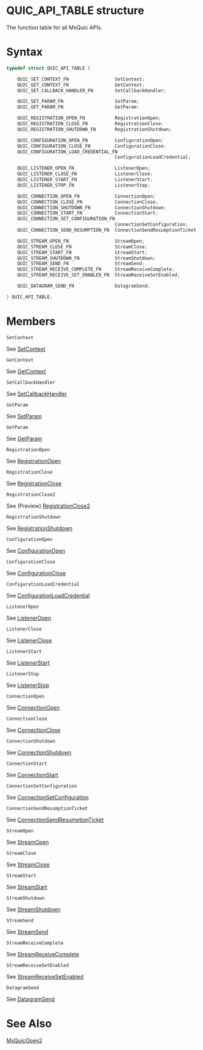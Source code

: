QUIC_API_TABLE structure
======

The function table for all MsQuic APIs.

# Syntax

```C
typedef struct QUIC_API_TABLE {

    QUIC_SET_CONTEXT_FN                 SetContext;
    QUIC_GET_CONTEXT_FN                 GetContext;
    QUIC_SET_CALLBACK_HANDLER_FN        SetCallbackHandler;

    QUIC_SET_PARAM_FN                   SetParam;
    QUIC_GET_PARAM_FN                   GetParam;

    QUIC_REGISTRATION_OPEN_FN           RegistrationOpen;
    QUIC_REGISTRATION_CLOSE_FN          RegistrationClose;
    QUIC_REGISTRATION_SHUTDOWN_FN       RegistrationShutdown;

    QUIC_CONFIGURATION_OPEN_FN          ConfigurationOpen;
    QUIC_CONFIGURATION_CLOSE_FN         ConfigurationClose;
    QUIC_CONFIGURATION_LOAD_CREDENTIAL_FN
                                        ConfigurationLoadCredential;

    QUIC_LISTENER_OPEN_FN               ListenerOpen;
    QUIC_LISTENER_CLOSE_FN              ListenerClose;
    QUIC_LISTENER_START_FN              ListenerStart;
    QUIC_LISTENER_STOP_FN               ListenerStop;

    QUIC_CONNECTION_OPEN_FN             ConnectionOpen;
    QUIC_CONNECTION_CLOSE_FN            ConnectionClose;
    QUIC_CONNECTION_SHUTDOWN_FN         ConnectionShutdown;
    QUIC_CONNECTION_START_FN            ConnectionStart;
    QUIC_CONNECTION_SET_CONFIGURATION_FN
                                        ConnectionSetConfiguration;
    QUIC_CONNECTION_SEND_RESUMPTION_FN  ConnectionSendResumptionTicket;

    QUIC_STREAM_OPEN_FN                 StreamOpen;
    QUIC_STREAM_CLOSE_FN                StreamClose;
    QUIC_STREAM_START_FN                StreamStart;
    QUIC_STREAM_SHUTDOWN_FN             StreamShutdown;
    QUIC_STREAM_SEND_FN                 StreamSend;
    QUIC_STREAM_RECEIVE_COMPLETE_FN     StreamReceiveComplete;
    QUIC_STREAM_RECEIVE_SET_ENABLED_FN  StreamReceiveSetEnabled;

    QUIC_DATAGRAM_SEND_FN               DatagramSend;

} QUIC_API_TABLE;
```

# Members

`SetContext`

See [SetContext](SetContext.md)

`GetContext`

See [GetContext](GetContext.md)

`SetCallbackHandler`

See [SetCallbackHandler](SetCallbackHandler.md)

`SetParam`

See [SetParam](SetParam.md)

`GetParam`

See [GetParam](GetParam.md)

`RegistrationOpen`

See [RegistrationOpen](RegistrationOpen.md)

`RegistrationClose`

See [RegistrationClose](RegistrationClose.md)

`RegistrationClose2`

See (Preview) [RegistrationClose2](RegistrationClose2.md)

`RegistrationShutdown`

See [RegistrationShutdown](RegistrationShutdown.md)

`ConfigurationOpen`

See [ConfigurationOpen](ConfigurationOpen.md)

`ConfigurationClose`

See [ConfigurationClose](ConfigurationClose.md)

`ConfigurationLoadCredential`

See [ConfigurationLoadCredential](ConfigurationLoadCredential.md)

`ListenerOpen`

See [ListenerOpen](ListenerOpen.md)

`ListenerClose`

See [ListenerClose](ListenerClose.md)

`ListenerStart`

See [ListenerStart](ListenerStart.md)

`ListenerStop`

See [ListenerStop](ListenerStop.md)

`ConnectionOpen`

See [ConnectionOpen](ConnectionOpen.md)

`ConnectionClose`

See [ConnectionClose](ConnectionClose.md)

`ConnectionShutdown`

See [ConnectionShutdown](ConnectionShutdown.md)

`ConnectionStart`

See [ConnectionStart](ConnectionStart.md)

`ConnectionSetConfiguration`

See [ConnectionSetConfiguration](ConnectionSetConfiguration.md)

`ConnectionSendResumptionTicket`

See [ConnectionSendResumptionTicket](ConnectionSendResumptionTicket.md)

`StreamOpen`

See [StreamOpen](StreamOpen.md)

`StreamClose`

See [StreamClose](StreamClose.md)

`StreamStart`

See [StreamStart](StreamStart.md)

`StreamShutdown`

See [StreamShutdown](StreamShutdown.md)

`StreamSend`

See [StreamSend](StreamSend.md)

`StreamReceiveComplete`

See [StreamReceiveComplete](StreamReceiveComplete.md)

`StreamReceiveSetEnabled`

See [StreamReceiveSetEnabled](StreamReceiveSetEnabled.md)

`DatagramSend`

See [DatagramSend](DatagramSend.md)

# See Also

[MsQuicOpen2](MsQuicOpen2.md)<br>

